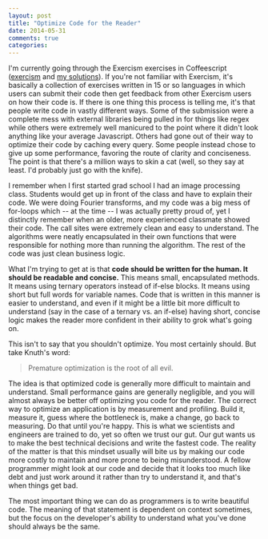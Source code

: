 ```yaml
---
layout: post
title: "Optimize Code for the Reader"
date: 2014-05-31
comments: true
categories:
---
```


I'm currently going through the Exercism exercises in Coffeescript ([exercism](http://exercism.io) and [my solutions](https://github.com/jbodah/exercism-solutions)). If you're not familiar with Exercism, it's basically a collection of exercises written in 15 or so languages in which users can submit their code then get feedback from other Exercism users on how their code is. If there is one thing this process is telling me, it's that people write code in vastly different ways. Some of the submission were a complete mess with external libraries being pulled in for things like regex while others were extremely well manicured to the point where it didn't look anything like your average Javascript. Others had gone out of their way to optimize their code by caching every query. Some people instead chose to give up some performance, favoring the route of clarity and conciseness. The point is that there's a million ways to skin a cat (well, so they say at least. I'd probably just go with the knife).

I remember when I first started grad school I had an image processing class. Students would get up in front of the class and have to explain their code. We were doing Fourier transforms, and my code was a big mess of for-loops which -- at the time -- I was actually pretty proud of, yet I distinctly remember when an older, more experienced classmate showed their code. The call sites were extremely clean and easy to understand. The algorithms were neatly encapsulated in their own functions that were responsible for nothing more than running the algorithm. The rest of the code was just clean business logic.

What I'm trying to get at is that **code should be written for the human. It should be readable and concise.** This means small, encapsulated methods. It means using ternary operators instead of if-else blocks. It means using short but full words for variable names. Code that is written in this manner is easier to understand, and even if it might be a little bit more difficult to understand (say in the case of a ternary vs. an if-else) having short, concise logic makes the reader more confident in their ability to grok what's going on.

This isn't to say that you shouldn't optimize. You most certainly should. But take Knuth's word:

> Premature optimization is the root of all evil.

The idea is that optimized code is generally more difficult to maintain and understand. Small performance gains are generally negligible, and you will almost always be better off optimizing you code for the reader. The correct way to optimize an application is by measurement and profiling. Build it, measure it, guess where the bottleneck is, make a change, go back to measuring. Do that until you're happy. This is what we scientists and engineers are trained to do, yet so often we trust our gut. Our gut wants us to make the best technical decisions and write the fastest code. The reality of the matter is that this mindset usually will bite us by making our code more costly to maintain and more prone to being misunderstood. A fellow programmer might look at our code and decide that it looks too much like debt and just work around it rather than try to understand it, and that's when things get bad.

The most important thing we can do as programmers is to write beautiful code. The meaning of that statement is dependent on context sometimes, but the focus on the developer's ability to understand what you've done should always be the same.
